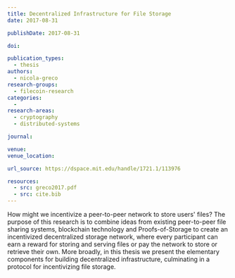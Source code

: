 ```yaml
---
title: Decentralized Infrastructure for File Storage
date: 2017-08-31

publishDate: 2017-08-31

doi:

publication_types:
  - thesis
authors:
  - nicola-greco
research-groups:
  - filecoin-research
categories:
  - 
research-areas:
  - cryptography
  - distributed-systems

journal:

venue:
venue_location:

url_source: https://dspace.mit.edu/handle/1721.1/113976

resources:
  - src: greco2017.pdf
  - src: cite.bib
---
```

How might we incentivize a peer-to-peer network to store users' files? The purpose of this research is to combine ideas from existing peer-to-peer file sharing systems, blockchain technology and Proofs-of-Storage to create an incentivized decentralized storage network, where every participant can earn a reward for storing and serving files or pay the network to store or retrieve their own. More broadly, in this thesis we present the elementary components for building decentralized infrastructure, culminating in a protocol for incentivizing file storage.
